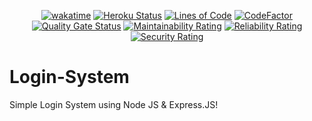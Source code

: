 <div align="center">

  [![wakatime](https://wakatime.com/badge/github/Amir-Pourhadi/Login-System.svg)](https://wakatime.com/badge/github/Amir-Pourhadi/Login-System)
  [![Heroku Status](https://heroku-status-badges.herokuapp.com/amir-login-system)](https://amir-login-system.herokuapp.com/)
  [![Lines of Code](https://sonarcloud.io/api/project_badges/measure?project=Amir-Pourhadi_Login-System&metric=ncloc)](https://sonarcloud.io/dashboard?id=Amir-Pourhadi_Login-System)
  [![CodeFactor](https://www.codefactor.io/repository/github/amir-pourhadi/node-login-system/badge)](https://www.codefactor.io/repository/github/amir-pourhadi/node-login-system)  
  [![Quality Gate Status](https://sonarcloud.io/api/project_badges/measure?project=Amir-Pourhadi_Login-System&metric=alert_status)](https://sonarcloud.io/dashboard?id=Amir-Pourhadi_Login-System)
  [![Maintainability Rating](https://sonarcloud.io/api/project_badges/measure?project=Amir-Pourhadi_Login-System&metric=sqale_rating)](https://sonarcloud.io/dashboard?id=Amir-Pourhadi_Login-System)
  [![Reliability Rating](https://sonarcloud.io/api/project_badges/measure?project=Amir-Pourhadi_Login-System&metric=reliability_rating)](https://sonarcloud.io/dashboard?id=Amir-Pourhadi_Login-System)
  [![Security Rating](https://sonarcloud.io/api/project_badges/measure?project=Amir-Pourhadi_Login-System&metric=security_rating)](https://sonarcloud.io/dashboard?id=Amir-Pourhadi_Login-System)
</div>

# Login-System
Simple Login System using Node JS &amp; Express.JS!
